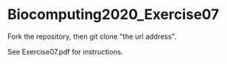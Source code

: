 # Biocomputing2020_Exercise07

Fork the repository, then git clone "the url address".

See Exercise07.pdf for instructions.
